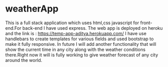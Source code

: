 # weatherApp
This is a full stack application which uses html,css javascript for front-end.For back-end I have used express.
The web app is deployed on heroku and the link is :  https://temp-app-aditya.herokuapp.com/
I have use handlebars to create templates for various fields and used bootstrap to make it fully responsive.
In future I will add another functionality that will show the current time in any city along with the weather conditions there.Right now it will is fully working to give weather forecast of any city around the world.
